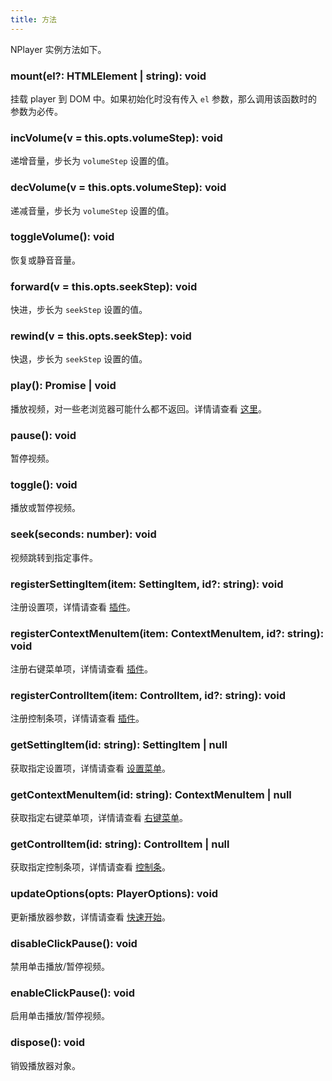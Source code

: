 ```yaml
---
title: 方法
---
```


NPlayer 实例方法如下。

### mount(el?: HTMLElement | string): void

挂载 player 到 DOM 中。如果初始化时没有传入 `el` 参数，那么调用该函数时的参数为必传。

### incVolume(v = this.opts.volumeStep): void

递增音量，步长为 `volumeStep` 设置的值。

### decVolume(v = this.opts.volumeStep): void

递减音量，步长为 `volumeStep` 设置的值。

### toggleVolume(): void

恢复或静音音量。

### forward(v = this.opts.seekStep): void

快进，步长为 `seekStep` 设置的值。

### rewind(v = this.opts.seekStep): void

快退，步长为 `seekStep` 设置的值。

### play(): Promise<void> | void
  
播放视频，对一些老浏览器可能什么都不返回。详情请查看 [这里](https://developer.mozilla.org/en-US/docs/Web/API/HTMLMediaElement/play)。

### pause(): void

暂停视频。

### toggle(): void

播放或暂停视频。

### seek(seconds: number): void

视频跳转到指定事件。

### registerSettingItem(item: SettingItem, id?: string): void

注册设置项，详情请查看 [插件](plugin.md)。

### registerContextMenuItem(item: ContextMenuItem, id?: string): void

注册右键菜单项，详情请查看 [插件](plugin.md)。

### registerControlItem(item: ControlItem, id?: string): void

注册控制条项，详情请查看 [插件](plugin.md)。

### getSettingItem(id: string): SettingItem | null

获取指定设置项，详情请查看 [设置菜单](settings.md)。

### getContextMenuItem(id: string): ContextMenuItem | null

获取指定右键菜单项，详情请查看 [右键菜单](contextmenu.md)。

### getControlItem(id: string): ControlItem | null

获取指定控制条项，详情请查看 [控制条](control.md)。

### updateOptions(opts: PlayerOptions): void

更新播放器参数，详情请查看 [快速开始](getting-started.md)。

### disableClickPause(): void

禁用单击播放/暂停视频。

### enableClickPause(): void

启用单击播放/暂停视频。

### dispose(): void

销毁播放器对象。
